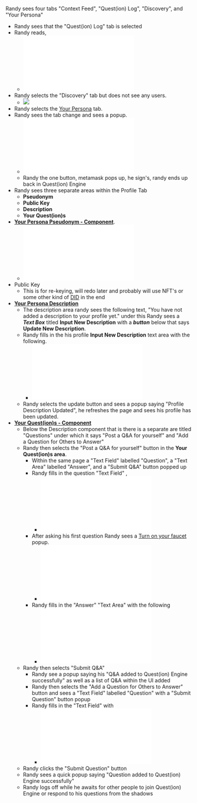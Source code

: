 Randy sees four tabs "Context Feed", "Quest(ion) Log", "Discovery", and "Your Persona"
* Randy sees that the "Quest(ion) Log" tab is selected
* Randy reads, 
	* ![](../Pages/question_log%20-%20Screen.md#Quest(ion)%20Log%20No%20Logs%20Description)
* Randy selects the "Discovery" tab but does not see any users.
	* ![](discovery%20-%20Screen#####%20No%20Public%20Users%20Message)
* Randy selects the [Your Persona](../Pages/my_persona%20-%20Screen.md) tab. 
* Randy sees the tab change and sees a popup.
	* ![](../Components/Empty%20Personal%20Wallet%20Popup.md#Popup%20Contents)
	* Randy the one button, metamask pops up, he sign's, randy ends up back in Quest(ion) Engine
* Randy sees three separate areas within the Profile Tab
	* **Pseudonym**
	* **Public Key**
	* **Description**
	* **Your Quest(ion)s**
* **[Your Persona Pseudonym - Component](../Components/Your%20Persona%20Pseudonym%20-%20Component.md)**.
	* ![](../Components/Your%20Persona%20Pseudonym%20-%20Component.md#Description)
* Public Key
	* This is for re-keying, will redo later and probably will use NFT's or some other kind of [DID](../../../Wiki/Concepts/List/DID.md) in the end
* **[Your Persona Description](../Components/Your%20Persona%20Description%20-%20Component.md)**
	* The description area randy sees the following text, "You have not added a description to your profile yet." under this Randy sees a ***Text Box*** titled **Input New Description** with a ***button*** below that says **Update New Description**.
	* Randy fills in the his profile **Input New Description** text area with the following. 
		* ![](../Peronas/Randy.md#Description)
	* Randy selects the update button and sees a popup saying "Profile Description Updated", he refreshes the page and sees his profile has been updated.
* **[Your Quest(ion)s - Component](../Components/Your%20Quest(ion)s%20-%20Component.md)**
	* Below the Description component that is there is a separate are titled "Questions" under which it says "Post a Q&A for yourself" and "Add a Question for Others to Answer"
	* Randy then selects the "Post a Q&A for yourself" button in the **Your Quest(ion)s area**.
		* Within the same page a "Text Field" labelled "Question", a "Text Area" labelled "Answer", and a "Submit Q&A" button popped up
		* Randy fills in the question "Text Field" ,
			* ![](../Peronas/Randy.md#Randy's%20First%20Question)
		* After asking his first question Randy sees a [Turn on your faucet](../Components/Turn%20on%20your%20faucet.md) popup.
			* ![](../Components/Turn%20on%20your%20faucet.md#Popup)
		* Randy fills in the "Answer" "Text Area" with the following
			* ![](../Peronas/Randy.md#Randy's%20First%20Answer)
	* Randy then selects "Submit Q&A"
		* Randy see a popup saying his "Q&A added to Quest(ion) Engine successfully" as well as a list of Q&A within the UI added
		* Randy then selects the "Add a Question for Others to Answer" button and sees a "Text Field" labelled "Question" with a "Submit Question" button popup
		* Randy fills in the "Text Field" with 
			* ![](../Peronas/Randy.md#Randy's%20Second%20Question)
	* Randy clicks the "Submit Question" button
	* Randy sees a quick popup saying "Question added to Quest(ion) Engine successfully"
	* Randy logs off while he awaits for other people to join Quest(ion) Engine or respond to his questions from the shadows